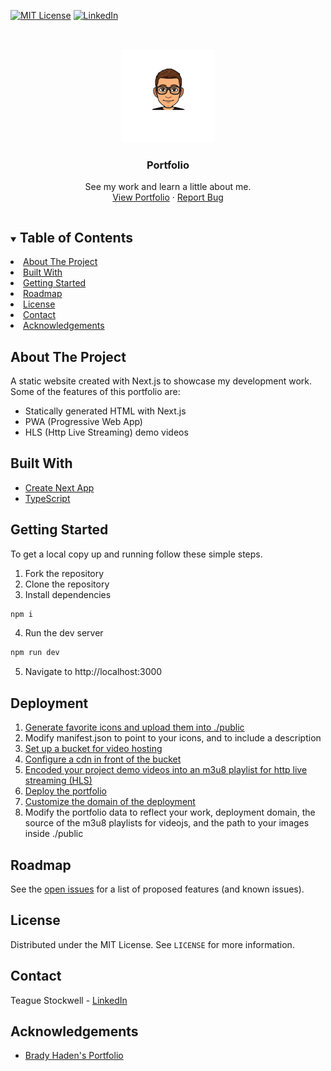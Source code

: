 [![MIT License][license-shield]][license-url]
[![LinkedIn][linkedin-shield]][linkedin-url]

[license-shield]: https://img.shields.io/github/license/tsAppDevelopment/hello2.svg
[license-url]: https://github.com/tsAppDevelopment/hello2/blob/master/licence.txt
[linkedin-shield]: https://img.shields.io/badge/-LinkedIn-black.svg?logo=linkedin&colorB=555
[linkedin-url]: https://www.linkedin.com/in/teague-stockwell/

<!-- PROJECT LOGO -->
<br />
<p align="center">
  <a href="https://teaguestockwell.com">
    <img src="./public/mstile-150x150.png" alt="Logo" width="150" height="150">
  </a>

  <h3 align="center">Portfolio</h3>

  <p align="center">
    See my work and learn a little about me.
    <br />
    <a href="https://teaguestockwell.com">View Portfolio</a>
    ·
    <a href="https://github.com/tsAppDevelopment/hello2/issues">Report Bug</a>
  </p>
</p>

<!-- TABLE OF CONTENTS -->
<details open="open">
  <summary><h2 style="display: inline-block">Table of Contents</h2></summary>
    <li><a href="#about-the-project">About The Project</a></li>
    <li><a href="#built-with">Built With</a></li>
    <li><a href="#getting-started">Getting Started</a></li>
    <li><a href="#roadmap">Roadmap</a></li>
    <li><a href="#license">License</a></li>
    <li><a href="#contact">Contact</a></li>
    <li><a href="#acknowledgements">Acknowledgements</a></li>
</details>

<!-- ABOUT THE PROJECT -->

## About The Project

A static website created with Next.js to showcase my development work. Some of the features of this portfolio are:

- Statically generated HTML with Next.js
- PWA (Progressive Web App)
- HLS (Http Live Streaming) demo videos

## Built With

- [Create Next App](https://nextjs.org/docs/api-reference/create-next-app)
- [TypeScript](https://www.typescriptlang.org)

## Getting Started

To get a local copy up and running follow these simple steps.

1. Fork the repository
2. Clone the repository
3. Install dependencies

```sh
npm i
```

4. Run the dev server

```sh
npm run dev
```

5. Navigate to http://localhost:3000

## Deployment

1. [Generate favorite icons and upload them into ./public](https://realfavicongenerator.net)
2. Modify manifest.json to point to your icons, and to include a description
3. [Set up a bucket for video hosting](https://www.youtube.com/watch?v=e6w9LwZJFIA)
4. [Configure a cdn in front of the bucket](https://www.youtube.com/watch?v=e6w9LwZJFIA)
5. [Encoded your project demo videos into an m3u8 playlist for http live streaming (HLS)](https://www.youtube.com/watch?v=x20Qx7lWSLQ)
6. [Deploy the portfolio](https://nextjs.org/docs/deployment)
7. [Customize the domain of the deployment](https://vercel.com/docs/custom-domains)
8. Modify the portfolio data to reflect your work, deployment domain, the source of the m3u8 playlists for videojs, and the path to your images inside ./public

## Roadmap

See the [open issues](https://github.com/tsappdevelopment/hello2/issues) for a list of proposed features (and known issues).

## License

Distributed under the MIT License. See `LICENSE` for more information.

## Contact

Teague Stockwell - [LinkedIn](https://www.linkedin.com/in/teague-stockwell)

## Acknowledgements

- [Brady Haden's Portfolio](https://github.com/bhaden94/react-portfolio)
